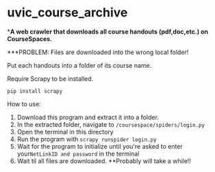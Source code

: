 # uvic_course_archive

***A web crawler that downloads all course handouts (pdf,doc,etc.) on CourseSpaces.**


***PROBLEM: Files are downloaded into the wrong local folder!

Put each handouts into a folder of its course name.

Require Scrapy to be installed.
```
pip install scrapy
```

How to use:

1. Download this program and extract it into a folder.
2. In the extracted folder, navigate to ```/coursespace/spiders/login.py```
3. Open the terminal in this directory
4. Run the program with ```scrapy runspider login.py```
5. Wait for the program to initialize until you're asked to enter your```NetLinkID and password``` in the terminal
6. Wait til all files are downloaded. **Probably will take a while!!
